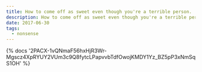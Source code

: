 ```yaml
---
title: How to come off as sweet even though you're a terrible person.
description: How to come off as sweet even though you're a terrible person.
date: 2017-06-30
tags:
  - nonsense
---
```

<body style="margin:0">
{% docs '2PACX-1vQNmaF56hxHjR3Wr-Mgscz4XpRYUY2VUm3c9Q8fytcLPapvvbTdfOwojKMDY1Yz_BZ5pP3xNmSqS1OH' %}